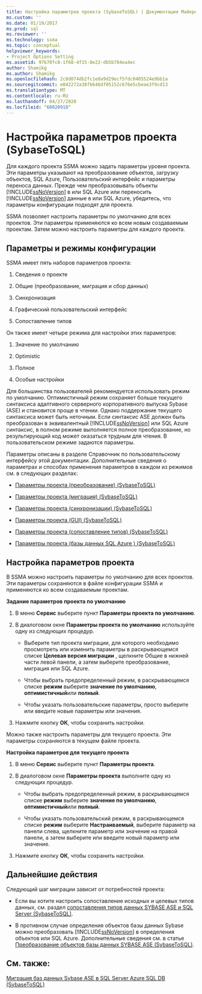```yaml
---
title: Настройка параметров проекта (SybaseToSQL) | Документация Майкрософт
ms.custom: ''
ms.date: 01/19/2017
ms.prod: sql
ms.reviewer: ''
ms.technology: ssma
ms.topic: conceptual
helpviewer_keywords:
- Project Options Setting
ms.assetid: 97b70fc8-1f68-4f15-8e22-db5b784ea4ec
author: Shamikg
ms.author: Shamikg
ms.openlocfilehash: 2c8d074db2fc1e8a9d29ecf5fdc0405524e9bb1a
ms.sourcegitcommit: e042272a38fb646df05152c676e5cbeae3f9cd13
ms.translationtype: MT
ms.contentlocale: ru-RU
ms.lasthandoff: 04/27/2020
ms.locfileid: "68020918"
---
```

# <a name="setting-project-options-sybasetosql"></a>Настройка параметров проекта (SybaseToSQL)
Для каждого проекта SSMA можно задать параметры уровня проекта. Эти параметры указывают на преобразование объектов, загрузку объектов, SQL Azure, Пользовательский интерфейс и параметры переноса данных. Прежде чем преобразовывать объекты [!INCLUDE[ssNoVersion](../../includes/ssnoversion-md.md)] в или SQL Azure или переносить [!INCLUDE[ssNoVersion](../../includes/ssnoversion-md.md)] данные в или SQL Azure, убедитесь, что параметры конфигурации подходят для проекта.  
  
SSMA позволяет настроить параметры по умолчанию для всех проектов. Эти параметры применяются ко всем новым создаваемым проектам. Затем можно настроить параметры для каждого проекта.  
  
## <a name="configuration-options-and-modes"></a>Параметры и режимы конфигурации  
SSMA имеет пять наборов параметров проекта:  
  
1.  Сведения о проекте  
  
2.  Общие (преобразование, миграция и сбор данных)  
  
3.  Синхронизация  
  
4.  Графический пользовательский интерфейс  
  
5.  Сопоставление типов  
  
Он также имеет четыре режима для настройки этих параметров:  
  
1.  Значение по умолчанию  
  
2.  Optimistic  
  
3.  Полное  
  
4.  Особые настройки  
  
Для большинства пользователей рекомендуется использовать режим по умолчанию. Оптимистичный режим сохраняет больше текущего синтаксиса адаптивного серверного корпоративного выпуска Sybase (ASE) и становится проще в чтении. Однако поддержание текущего синтаксиса может быть неточным. Если синтаксис ASE должен быть преобразован в эквивалентный [!INCLUDE[ssNoVersion](../../includes/ssnoversion-md.md)] или SQL Azure синтаксис, в полном режиме выполняется полное преобразование, но результирующий код может оказаться трудным для чтения. В пользовательском режиме задаются параметры.  
  
Параметры описаны в разделе Справочник по пользовательскому интерфейсу этой документации. Дополнительные сведения о параметрах и способах применения параметров в каждом из режимов см. в следующих разделах:  
  
-   [Параметры проекта &#40;преобразование&#41; &#40;SybaseToSQL&#41;](../../ssma/sybase/project-settings-conversion-sybasetosql.md)  
  
-   [Параметры проекта &#40;миграция&#41; &#40;SybaseToSQL&#41;](../../ssma/sybase/project-settings-migration-sybasetosql.md)  
  
-   [Параметры проекта &#40;синхронизации&#41; &#40;SybaseToSQL&#41;](../../ssma/sybase/project-settings-synchronization-sybasetosql.md)  
  
-   [Параметры проекта &#40;GUI&#41; &#40;SybaseToSQL&#41;](../../ssma/sybase/project-settings-gui-sybasetosql.md)  
  
-   [Параметры проекта &#40;сопоставление типов&#41; &#40;SybaseToSQL&#41;](../../ssma/sybase/project-settings-type-mapping-sybasetosql.md)  
  
-   [Параметры проекта &#40;базы данных SQL Azure &#41; &#40;SybaseToSQL&#41;](../../ssma/sybase/project-settings-azure-sql-db-sybasetosql.md)  
  
## <a name="setting-project-options"></a>Настройка параметров проекта  
В SSMA можно настроить параметры по умолчанию для всех проектов. Эти параметры сохраняются в файле конфигурации SSMA и применяются ко всем создаваемым проектам.  
  
**Задание параметров проекта по умолчанию**  
  
1.  В меню **Сервис** выберите пункт **Параметры проекта по умолчанию**.  
  
2.  В диалоговом окне **Параметры проекта по умолчанию** используйте одну из следующих процедур.  
  
    -   Выберите тип проекта миграции, для которого необходимо просмотреть или изменить параметры в раскрывающемся списке **Целевая версия миграции** , щелкните Общие в нижней части левой панели, а затем выберите преобразование, миграция или SQL Azure.  
  
    -   Чтобы выбрать предопределенный режим, в раскрывающемся списке **режим** выберите **значение по умолчанию**, **оптимистичный**или **полный**.  
  
    -   Чтобы указать пользовательские параметры, просто выберите или введите новые параметры или значения.  
  
3.  Нажмите кнопку **ОК**, чтобы сохранить настройки.  
  
Можно также настроить параметры для текущего проекта. Эти параметры сохраняются в текущем файле проекта.  
  
**Настройка параметров для текущего проекта**  
  
1.  В меню **Сервис** выберите пункт **Параметры проекта**.  
  
2.  В диалоговом окне **Параметры проекта** выполните одну из следующих процедур.  
  
    -   Чтобы выбрать предопределенный режим, в раскрывающемся списке **режим** выберите **значение по умолчанию**, **оптимистичный**или **полный**.  
  
    -   Чтобы указать пользовательский режим, в раскрывающемся списке **режим** выберите **Настраиваемый**, выберите параметр на панели слева, щелкните параметр или значение на правой панели, а затем выберите или введите новый параметр или значение.  
  
3.  Нажмите кнопку **ОК**, чтобы сохранить настройки.  
  
## <a name="next-steps"></a>Дальнейшие действия  
Следующий шаг миграции зависит от потребностей проекта:  
  
-   Если вы хотите настроить сопоставление исходных и целевых типов данных, см. раздел [сопоставления типов данных SYBASE ASE и SQL Server &#40;SybaseToSQL&#41;](../../ssma/sybase/mapping-sybase-ase-and-sql-server-data-types-sybasetosql.md).  
  
-   В противном случае определения объектов базы данных Sybase можно преобразовать [!INCLUDE[ssNoVersion](../../includes/ssnoversion-md.md)] в определения объектов или SQL Azure. Дополнительные сведения см. в статье [Преобразование объектов базы данных SYBASE ASE &#40;SybaseToSQL&#41;](../../ssma/sybase/converting-sybase-ase-database-objects-sybasetosql.md).  
  
## <a name="see-also"></a>См. также:  
[Миграция баз данных Sybase ASE в SQL Server Azure SQL DB &#40;SybaseToSQL&#41;](../../ssma/sybase/migrating-sybase-ase-databases-to-sql-server-azure-sql-db-sybasetosql.md)  
  
